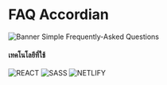 # FAQ Accordian
![Banner](https://raw.githubusercontent.com/PeterWorakarn/FAQ-Accordian/main/Slide%20%E2%80%93%20FAQ%403x.png)
Simple Frequently-Asked Questions

#### เทคโนโลยีที่ใช้ 
<img alt="REACT" src="https://img.shields.io/badge/React-20232A?style=for-the-badge&logo=react&logoColor=61DAFB"/> <img alt="SASS" src="https://img.shields.io/badge/Sass-CC6699?style=for-the-badge&logo=sass&logoColor=white"/> <img alt="NETLIFY" src="https://img.shields.io/badge/Netlify-00C7B7?style=for-the-badge&logo=netlify&logoColor=white" /> 